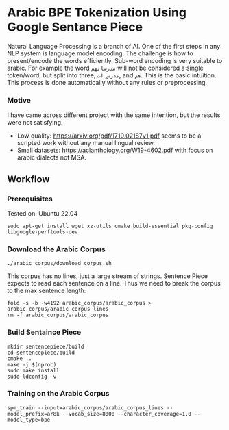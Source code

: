 # Arabic BPE Tokenization Using Google Sentance Piece

Natural Language Processing is a branch of AI. One of the first steps in any NLP system is language model encoding. The challenge is how to present/encode the words efficiently.
Sub-word encoding is very suitable to arabic. For example the word `مدرساتهم` will not be considered a single token/word, but split into three; `مدرس`, `ات`, and `هم`. This is the basic intuition.
This process is done automatically without any rules or preprocessing.

### Motive
I have came across different project with the same intention, but the results were not satisfying.
 - Low quality: https://arxiv.org/pdf/1710.02187v1.pdf seems to be a scripted work without any manual lingual review. 
 - Small datasets: https://aclanthology.org/W19-4602.pdf with focus on arabic dialects not MSA.

## Workflow

### Prerequisites
Tested on: Ubuntu 22.04
```
sudo apt-get install wget xz-utils cmake build-essential pkg-config libgoogle-perftools-dev
```

### Download the Arabic Corpus
```
./arabic_corpus/download_corpus.sh
````
This corpus has no lines, just a large stream of strings. Sentence Piece expects to read each sentence on a line. Thus we need to break the corpus to the max sentence length:
```
fold -s -b -w4192 arabic_corpus/arabic_corpus > arabic_corpus/arabic_corpus_lines
rm -f arabic_corpus/arabic_corpus
```
### Build Sentaince Piece
```
mkdir sentencepiece/build
cd sentencepiece/build
cmake ..
make -j $(nproc)
sudo make install
sudo ldconfig -v
```

### Training on the Arabic Corpus
```
spm_train --input=arabic_corpus/arabic_corpus_lines --model_prefix=ar8k --vocab_size=8000 --character_coverage=1.0 --model_type=bpe
```
